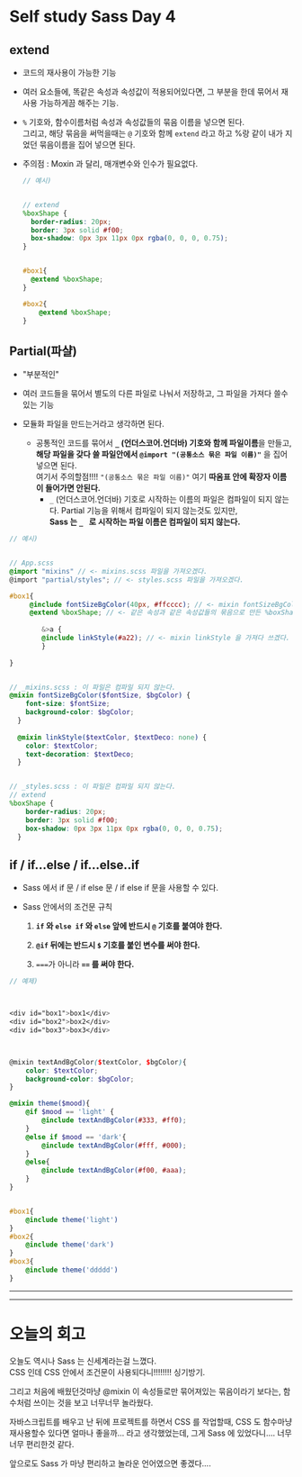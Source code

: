 # Self study Sass Day 4

## extend

- 코드의 재사용이 가능한 기능

- 여러 요소들에, 똑같은 속성과 속성값이 적용되어있다면, 그 부분을 한데 묶어서 재사용 가능하게끔 해주는 기능.

- `%` 기호와, 함수이름처럼 속성과 속성값들의 묶음 이름을 넣으면 된다. <br>그리고, 해당 묶음을 써먹을때는 `@` 기호와 함께 `extend` 라고 하고 %랑 같이 내가 지었던 묶음이름을 집어 넣으면 된다. 

- 주의점 : Moxin 과 달리, 매개변수와 인수가 필요없다.

  ```scss
  // 예시)
  
  
  // extend
  %boxShape {
    border-radius: 20px;
    border: 3px solid #f00;
    box-shadow: 0px 3px 11px 0px rgba(0, 0, 0, 0.75);
  }
  
  
  #box1{
  	@extend %boxShape;
  }
  
  #box2{
      @extend %boxShape;
  }
  ```

## Partial(파샬)

- "부분적인"
- 여러 코드들을 묶어서 별도의 다른 파일로 나눠서 저장하고, 그 파일을 가져다 쓸수 있는 기능

- 모듈화 파일을 만드는거라고 생각하면 된다. 
  - 공통적인 코드를 묶어서 **`_` (언더스코어.언더바) 기호와 함께 파일이름**을 만들고, <br>**해당 파일을 갖다 쓸 파일안에서 `@import "(공통소스 묶은 파일 이름)"`** 을 집어 넣으면 된다.  <br>여기서 주의할점!!!! `"(공통소스 묶은 파일 이름)"` 여기 **따옴표 안에 확장자 이름이 들어가면 안된다.** 
    -  `_` (언더스코어.언더바) 기호로 시작하는 이름의 파일은 컴파일이 되지 않는다. Partial 기능을 위해서 컴파일이 되지 않는것도 있지만, <br>**Sass 는 `_ ` 로 시작하는 파일 이름은 컴파일이 되지 않는다.** 

```scss
// 예시)


// App.scss
@import "mixins" // <- mixins.scss 파일을 가져오겠다.
@import "partial/styles"; // <- styles.scss 파일을 가져오겠다.

#box1{
     @include fontSizeBgColor(40px, #ffcccc); // <- mixin fontSizeBgColor 을 가져다 쓰겠다.
     @extend %boxShape; // <- 같은 속성과 같은 속성값들의 묶음으로 만든 %boxShape 이라는 파일을 extend 기능을 사용해서 가져다 쓰겠다.
    
        &>a {
        @include linkStyle(#a22); // <- mixin linkStyle 을 가져다 쓰겠다.
    	}
	
}


// _mixins.scss : 이 파일은 컴파일 되지 않는다.
@mixin fontSizeBgColor($fontSize, $bgColor) {
    font-size: $fontSize;
    background-color: $bgColor;
  }
  
  @mixin linkStyle($textColor, $textDeco: none) {
    color: $textColor;
    text-decoration: $textDeco;
  }


// _styles.scss : 이 파일은 컴파일 되지 않는다.
// extend
%boxShape {
    border-radius: 20px;
    border: 3px solid #f00;
    box-shadow: 0px 3px 11px 0px rgba(0, 0, 0, 0.75);
  }
```

## if / if...else / if...else..if

- Sass 에서 if 문 / if else 문 / if else if 문을 사용할 수 있다. 

- Sass 안에서의 조건문 규칙

  1. **`if` 와 `else if` 와 `else` 앞에 반드시 `@` 기호를 붙여야 한다.**  

  2. **`@if` 뒤에는 반드시 `$` 기호를 붙인 변수를 써야 한다.** 
  3. `===`가 아니라 **`==` 를 써야 한다.**

```scss
// 예제)



<div id="box1">box1</div>
<div id="box2">box2</div>
<div id="box3">box3</div>



@mixin textAndBgColor($textColor, $bgColor){
    color: $textColor;
    background-color: $bgColor;
}

@mixin theme($mood){
    @if $mood == 'light' {
        @include textAndBgColor(#333, #ff0);
    }
    @else if $mood == 'dark'{
        @include textAndBgColor(#fff, #000);
    }
    @else{
        @include textAndBgColor(#f00, #aaa);
    }
}


#box1{
    @include theme('light')
}
#box2{
    @include theme('dark')
}
#box3{
    @include theme('ddddd')
}

```

---

---

# 오늘의 회고

오늘도 역시나 Sass 는 신세계라는걸 느꼈다. <br>CSS 인데 CSS 안에서 조건문이 사용되다니!!!!!!!! 싱기방기.

그리고 처음에 배웠던것마냥 @mixin 이 속성들로만 묶어져있는 묶음이라기 보다는, 함수처럼 쓰이는 것을 보고 너무너무 놀라웠다. 

자바스크립트를 배우고 난 뒤에 프로젝트를 하면서 CSS 를 작업할때, CSS 도 함수마냥 재사용할수 있다면 얼마나 좋을까... 라고 생각했었는데, 그게 Sass 에 있었다니.... 너무너무 편리한것 같다. 

앞으로도 Sass 가 마냥 편리하고 놀라운 언어였으면 좋겠다....

